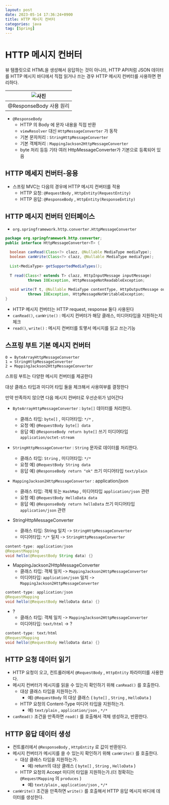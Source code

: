```yaml
---
layout: post
date: 2023-05-14 17:36:24+0900
title: HTTP 메시지 컨버터
categories: java
tag: [Spring]
---
```


# HTTP 메시지 컨버터

뷰 템플릿으로 HTML을 생성해서 응답하는 것이 아니라, HTTP API처럼 JSON 데이터를 HTTP 메시지
바디에서 직접 읽거나 쓰는 경우 HTTP 메시지 컨버터를 사용하면 편리하다.

| ![사진]({{"/assets/img/java/23-05-14/ResponseBody_사용_원리.png"}}) |
|:-------------------------------------------------------------------:|
|                         @ResponseBody 사용 원리                         |


- `@ResponseBody`
  - HTTP 의 Body 에 문자 내용을 직접 반환
  - `viewResolver` 대신 `HttpMessageConverter` 가 동작
  - 기본 문자처리 : `StringHttpMessageConverter`
  - 기본 객체처리 : `MappingJackson2HttpMessageConverter`
  - byte 처리 등등 기타 여러 HttpMessageConverter가 기본으로 등록되어 있음
  

## HTTP 메세지 컨버터-응용

- 스프링 MVC는 다음의 경우에 HTTP 메시지 컨버터를 적용
  - HTTP 요청: `@RequestBody` , `HttpEntity(RequestEntity)`
  - HTTP 응답: `@ResponseBody` , `HttpEntity(ResponseEntity)`

## HTTP 메시지 컨버터 인터페이스

- `org.springframework.http.converter.HttpMessageConverter`

```java
package org.springframework.http.converter;
public interface HttpMessageConverter<T> {
    
  boolean canRead(Class<?> clazz, @Nullable MediaType mediaType);
  boolean canWrite(Class<?> clazz, @Nullable MediaType mediaType);
  
  List<MediaType> getSupportedMediaTypes();
  
  T read(Class<? extends T> clazz, HttpInputMessage inputMessage) 
          throws IOException, HttpMessageNotReadableException;
  
  void write(T t, @Nullable MediaType contentType, HttpOutputMessage outputMessage)
          throws IOException, HttpMessageNotWritableException;
}

```

- HTTP 메시지 컨버터는 HTTP request, response 둘다 사용된다
- `canRead()`, `canWrite()` : 메시지 컨버터가 해당 클래스, 미디어타입을 지원하는지 체크
- `read()`, `write()` : 메시지 컨버터를 토앻서 메시지를 읽고 쓰는기능


## 스프링 부트 기본 메시지 컨버터

```
0 = ByteArrayHttpMessageConverter
1 = StringHttpMessageConverter
2 = MappingJackson2HttpMessageConverter

```

스프링 부트는 다양한 메시지 컨버터를 제공한다

대상 클래스 타입과 미디어 타입 둘을 체크해서 사용여부를 결정한다

만약 만족하지 않으면 다음 메시지 컨버터로 우선순위가 넘어간다

- `ByteArrayHttpMessageConverter` : `byte[]` 데이터를 처리한다.
  - 클래스 타입: `byte[]` , 미디어타입: `*/*` ,
  - 요청 예) `@RequestBody byte[] data`
  - 응답 예) `@ResponseBody return byte[]` 쓰기 미디어타입 `application/octet-stream`
- `StringHttpMessageConverter` : `String` 문자로 데이터를 처리한다. 
  - 클래스 타입: `String` , 미디어타입: `*/*`
  - 요청 예) `@RequestBody String data`
  - 응답 예) `@ResponseBody return "ok"` 쓰기 미디어타입 `text/plain`
- `MappingJackson2HttpMessageConverter` : application/json
  - 클래스 타입: 객체 또는 `HashMap` , 미디어타입 `application/json` 관련
  - 요청 예) `@RequestBody HelloData data`
  - 응답 예) `@ResponseBody return helloData` 쓰기 미디어타입 `application/json` 관련


- StringHttpMessageConverter
  - 클래스 타입: String 일치 -> `StringHttpMessageConverter`
  - 미디어타입: `*/*` 일치 -> `StringHttpMessageConverter`

```java
content-type: application/json
@RequestMapping
void hello(@RequestBody String data) {}
```

- MappingJackson2HttpMessageConverter
  - 클래스 타입: 객체 일치 -> `MappingJackson2HttpMessageConverter`
  - 미디어타입: `application/json` 일치 -> `MappingJackson2HttpMessageConverter`

```java
content-type: application/json
@RequestMapping
void hello(@RequestBody HelloData data) {}
```

- ?
  - 클래스 타입: 객체 일치 -> `MappingJackson2HttpMessageConverter`
  - 미디어타입: `text/html` -> ?

```java
content-type: text/html
@RequestMapping
void hello(@RequestBody HelloData data) {}
```

## HTTP 요청 데이터 읽기
- HTTP 요청이 오고, 컨트롤러에서 `@RequestBody` , `HttpEntity` 파라미터를 사용한다. 
- 메시지 컨버터가 메시지를 읽을 수 있는지 확인하기 위해 `canRead()` 를 호출한다.
  - 대상 클래스 타입을 지원하는가.
    - 예) `@RequestBody` 의 대상 클래스 ( `byte[]` , `String` , `HelloData` )
  - HTTP 요청의 Content-Type 미디어 타입을 지원하는가.
    - 예) `text/plain` , `application/json` , `*/*`
- `canRead()` 조건을 만족하면 `read()` 를 호출해서 객체 생성하고, 반환한다.

## HTTP 응답 데이터 생성
- 컨트롤러에서 `@ResponseBody` , `HttpEntity` 로 값이 반환된다.
- 메시지 컨버터가 메시지를 쓸 수 있는지 확인하기 위해 `canWrite()` 를 호출한다.
  - 대상 클래스 타입을 지원하는가.
    - 예) return의 대상 클래스 ( `byte[]` , `String` , `HelloData` )
  - HTTP 요청의 Accept 미디어 타입을 지원하는가.(더 정확히는 `@RequestMapping` 의 `produces` )
    - 예) `text/plain` , `application/json` , `*/*`
- `canWrite()` 조건을 만족하면 `write()` 를 호출해서 HTTP 응답 메시지 바디에 데이터를 생성한다.

